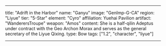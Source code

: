 ---

title: "Adrift in the Harbor"
name: "Ganyu"
image: "GenImp-G-CA"
region: "Liyue"
tier: "5-Star"
element: "Cyro"
affiliation: Yuehai Pavilion
artifact: "WanderersTroupe"
weapon: "Amos"
content: She is a half-qilin Adeptus under contract with the Geo Archon Morax and serves as the general secretary of the Liyue Qixing.
type: Bow
tags: ["1.2", "character", "liyue"]

---